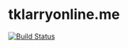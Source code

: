 # tklarryonline.me

[![Build Status](https://travis-ci.org/tklarryonline/tklarryonline.github.io.svg)](https://travis-ci.org/tklarryonline/tklarryonline.github.io)
